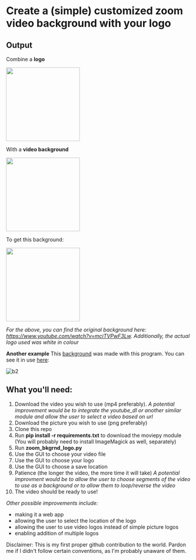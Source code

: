 # Create a (simple) customized zoom video background with your logo

## Output

Combine a **logo**

<img src=https://user-images.githubusercontent.com/25000887/101201783-3b749f80-36a3-11eb-9d57-9522d7929795.png height=200></img>

With a **video background**

<img src= https://user-images.githubusercontent.com/25000887/101202280-074dae80-36a4-11eb-907e-c562f459bdc4.gif height=200></img>

To get this background:

<img src=https://user-images.githubusercontent.com/25000887/96777212-a2543700-141c-11eb-93b2-b640a71a6e87.gif height=200></img>

*For the above, you can find the original background here: https://www.youtube.com/watch?v=mciTVPwF3Lw. Additionally, the actual logo used was white in colour*

**Another example**
This [background](https://www.youtube.com/watch?v=y2T_jfKLDR4) was made with this program. You can see it in use [here](https://youtu.be/NS3S5Mw43Ho?t=4473):

![b2](https://user-images.githubusercontent.com/25000887/96777680-34f4d600-141d-11eb-8031-b4a8ef70c14e.gif)

## What you'll need:
1. Download the video you wish to use (mp4 preferably). *A potential improvement would be to integrate the youtube_dl or another similar module and allow the user to select a video based on url*
2. Download the picture you wish to use (png preferably)
3. Clone this repo
4. Run **pip install -r requirements.txt** to download the moviepy module (You will probably need to install ImageMagick as well, separately)
5. Run **zoom_bkgrnd_logo.py**
6. Use the GUI to choose your video file
7. Use the GUI to choose your logo
8. Use the GUI to choose a save location
9. Patience (the longer the video, the more time it will take) *A potential improvment would be to allow the user to choose segments of the video to use as a background or to allow them to loop/reverse the video*
10. The video should be ready to use!

*Other possible improvements include:*
- making it a web app
- allowing the user to select the location of the logo
- allowing the user to use video logos instead of simple picture logos
- enabling addition of multiple logos


Disclaimer: This is my first proper github contribution to the world. Pardon me if I didn't follow certain conventions, as I'm probably unaware of them.
